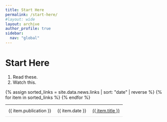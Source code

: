 ```yaml
---
title: Start Here
permalink: /start-here/
#layout: wide
layout: archive
author_profile: true
sidebar:
  nav: "global"
---
```


<style>
  /* Style for a lighter separator line */
  table {
    border-collapse: collapse;
    width: 100%;
    max-width: 1200px; /* Increase width limit */
  }
  tr {
    border-bottom: 1px solid #ddd; /* Lighter line */
  }
  td {
    padding: 10px;
  }
  img {
    width: 100px;
    border-radius: 5px;
    display: block;
    margin: auto;
  }
  /* Hide headers */
  thead {
    display: none;
  }
  .no-wrap {
    white-space: nowrap; /* Prevents line breaks */
  }
  .small-text-table {
    font-size: 14px; /* Adjust this size as needed */
    width: 100% !important;
    max-width: 1600px !important;
    table-layout: auto;
  }

</style>



<h1>Start Here</h1>

1. Read these.
2. Watch this.





<table class="small-text-table">
  <thead>
    <tr>
      <th>Article Title</th>
      <th>Publication</th>
      <th>Date</th>
    </tr>
  </thead>
  <tbody>
    {% assign sorted_links = site.data.news.links | sort: "date" | reverse %}
    {% for item in sorted_links %}
    <tr>
<!--      <td>
        <img src="{{ item.image }}" alt="{{ item.title }}">
      </td> -->
      <td>{{ item.publication }}</td>
      <td class="no-wrap">{{ item.date }}</td>
      <td><a href="{{ item.url }}" target="_blank">{{ item.title }}</a></td>
    </tr>
    {% endfor %}
  </tbody>
</table>

